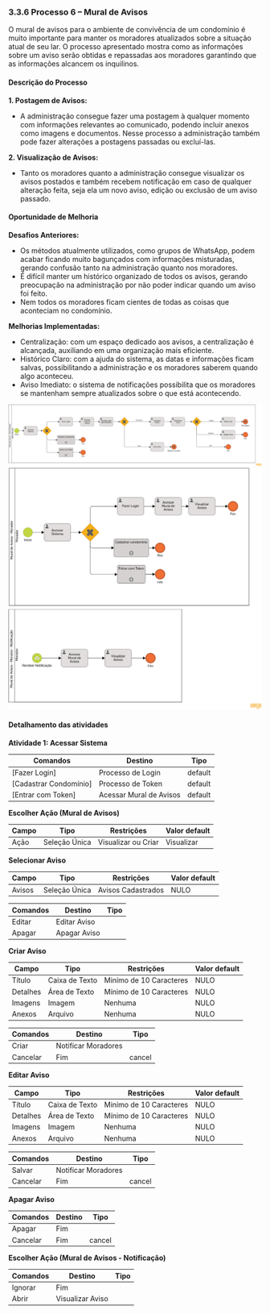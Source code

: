 ### 3.3.6 Processo 6 – Mural de Avisos

O mural de avisos para o ambiente de convivência de um condomínio é muito importante para manter os moradores atualizados sobre a situação atual de seu lar.
O processo apresentado mostra como as informações sobre um aviso serão obtidas e repassadas aos moradores garantindo que as informações alcancem os inquilinos.

#### Descrição do Processo

**1. Postagem de Avisos:**

* A administração consegue fazer uma postagem à qualquer momento com informações relevantes ao comunicado, podendo incluir anexos como imagens e documentos. Nesse processo a administração também pode fazer alterações a postagens passadas ou excluí-las.

**2. Visualização de Avisos:**

* Tanto os moradores quanto a administração consegue visualizar os avisos postados e também recebem notificação em caso de qualquer alteração feita, seja ela um novo aviso, edição ou exclusão de um aviso passado.

#### Oportunidade de Melhoria

**Desafios Anteriores:**

* Os métodos atualmente utilizados, como grupos de WhatsApp, podem acabar ficando muito bagunçados com informações misturadas, gerando confusão tanto na administração quanto nos moradores.
* É difícil manter um histórico organizado de todos os avisos, gerando preocupação na administração por não poder indicar quando um aviso foi feito.
* Nem todos os moradores ficam cientes de todas as coisas que aconteciam no condomínio.

**Melhorias Implementadas:**

* Centralização: com um espaço dedicado aos avisos, a centralização é alcançada, auxiliando em uma organização mais eficiente.
* Histórico Claro: com a ajuda do sistema, as datas e informações ficam salvas, possibilitando a administração e os moradores saberem quando algo aconteceu.
* Aviso Imediato: o sistema de notificações possibilita que os moradores se mantenham sempre atualizados sobre o que está acontecendo.

![Modelo BPMN do Processo de Mural de Avisos - Administração](images/processo-6-mural-de-avisos-administracao.png "Modelo BPMN do Processo 6.")
![Modelo BPMN do Processo de Mural de Avisos - Moradores](images/processo-6-mural-de-avisos-moradores.png "Modelo BPMN do Processo 6.")

#### Detalhamento das atividades

**Atividade 1: Acessar Sistema**

| **Comandos**           | **Destino**             | **Tipo**  |
|------------------------|-------------------------|-----------|
| [Fazer Login]          | Processo de Login       | default   |
| [Cadastrar Condomínio] | Processo de Token       | default   |
| [Entrar com Token]     | Acessar Mural de Avisos | default   |

**Escolher Ação (Mural de Avisos)**

| **Campo**       | **Tipo**         | **Restrições**      | **Valor default** |
| ---             | ---              | ---                 | ---               |
| Ação            | Seleção Única    | Visualizar ou Criar | Visualizar        |

**Selecionar Aviso**

| **Campo**       | **Tipo**         | **Restrições**     | **Valor default** |
| ---             | ---              | ---                | ---               |
| Avisos          | Seleção Única    | Avisos Cadastrados | NULO              |

| **Comandos**         |  **Destino**                   | **Tipo**          |
| ---                  | ---                            | ---               |
| Editar               | Editar Aviso                   |                   |
| Apagar               | Apagar Aviso                   |                   |

**Criar Aviso**

| **Campo**       | **Tipo**         | **Restrições**           | **Valor default** |
| ---             | ---              | ---                      | ---               |
| Título          | Caixa de Texto   | Minímo de 10 Caracteres  | NULO              |
| Detalhes        | Área de Texto    | Mínimo de 10 Caracteres  | NULO              |
| Imagens         | Imagem           | Nenhuma                  | NULO              |
| Anexos          | Arquivo          | Nenhuma                  | NULO              |

| **Comandos**         |  **Destino**                   | **Tipo**          |
| ---                  | ---                            | ---               |
| Criar                | Notificar Moradores            |                   |
| Cancelar             | Fim                            | cancel            |

**Editar Aviso**

| **Campo**       | **Tipo**         | **Restrições**           | **Valor default** |
| ---             | ---              | ---                      | ---               |
| Título          | Caixa de Texto   | Minímo de 10 Caracteres  | NULO              |
| Detalhes        | Área de Texto    | Mínimo de 10 Caracteres  | NULO              |
| Imagens         | Imagem           | Nenhuma                  | NULO              |
| Anexos          | Arquivo          | Nenhuma                  | NULO              |

| **Comandos**         |  **Destino**                   | **Tipo**          |
| ---                  | ---                            | ---               |
| Salvar               | Notificar Moradores            |                   |
| Cancelar             | Fim                            | cancel            |

**Apagar Aviso**

| **Comandos**         |  **Destino**                   | **Tipo**          |
| ---                  | ---                            | ---               |
| Apagar               | Fim                            |                   |
| Cancelar             | Fim                            | cancel            |

**Escolher Ação (Mural de Avisos - Notificação)**


| **Comandos**         |  **Destino**                   | **Tipo**          |
| ---                  | ---                            | ---               |
| Ignorar              | Fim                            |                   |
| Abrir                | Visualizar Aviso               |                   |
